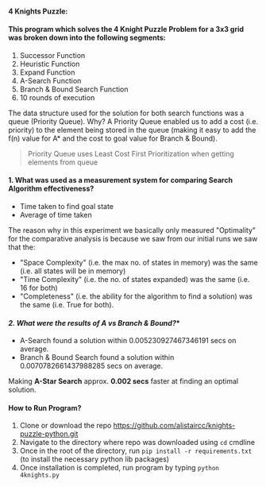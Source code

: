 #### **4 Knights Puzzle:**

#### This program which solves the 4 Knight Puzzle Problem for a 3x3 grid was broken down into the following segments:

1.   Successor Function
2.   Heuristic Function
3.   Expand Function
4.   A-Search Function
5.   Branch & Bound Search Function
6.   10 rounds of execution

The data structure used for the solution for both search functions was a queue (Priority Queue). Why? A Priority Queue enabled us to add a cost (i.e. priority) to the element being stored in the queue (making it easy to add the f(n) value for A* and the cost to goal value for Branch & Bound).

> Priority Queue uses Least Cost First Prioritization when getting elements from queue


#### **1. What was used as a measurement system for comparing Search Algorithm effectiveness?**

*   Time taken to find goal state
*   Average of time taken

The reason why in this experiment we basically only measured "Optimality" for the comparative analysis is because we saw from our initial runs we saw that the:
- "Space Complexity" (i.e. the max no. of states in memory) was the same (i.e. all states will be in memory)
-  "Time Complexity" (i.e. the no. of states expanded) was the same (i.e. 16 for both)
- "Completeness" (i.e. the ability for the algorithm to find a solution) was the same (i.e. True for both).

#### **2. What were the results of A* vs Branch & Bound?**

*   A-Search found a solution within 0.005230927467346191 secs on average.
*   Branch & Bound Search found a solution within 0.0070782661437988285 secs on average.

Making **A-Star Search** approx. **0.002 secs** faster at finding an optimal solution.


#### How to Run Program?
1. Clone or download the repo https://github.com/alistaircc/knights-puzzle-python.git
2. Navigate to the directory where repo was downloaded using `cd` cmdline
3. Once in the root of the directory, run `pip install -r requirements.txt` (to install the necessary python lib packages) 
4. Once installation is completed, run program by typing `python 4knights.py`

